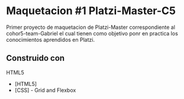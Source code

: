 # Maquetacion #1 Platzi-Master-C5

Primer proyecto de maquetacion de Platzi-Master correspondiente al cohor5-team-Gabriel
el cual tienen como objetivo ponr en practica los conocimientos aprendidos en Platzi.

## Construido con

HTML5
* [HTML5]
* [CSS] - Grid and Flexbox
